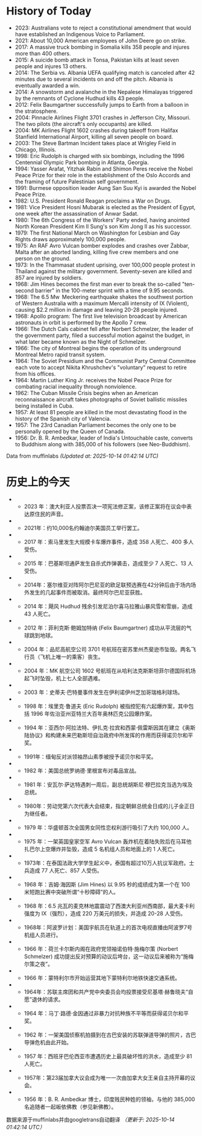 # History of Today 

- 2023: Australians vote to reject a constitutional amendment that would have established an Indigenous Voice to Parliament.
- 2021: About 10,000 American employees of John Deere go on strike.
- 2017: A massive truck bombing in Somalia kills 358 people and injures more than 400 others.
- 2015: A suicide bomb attack in Tonsa, Pakistan kills at least seven people and injures 13 others.
- 2014: The Serbia vs. Albania UEFA qualifying match is canceled after 42 minutes due to several incidents on and off the pitch. Albania is eventually awarded a win.
- 2014: A snowstorm and avalanche in the Nepalese Himalayas triggered by the remnants of Cyclone Hudhud kills 43 people.
- 2012: Felix Baumgartner successfully jumps to Earth from a balloon in the stratosphere.
- 2004: Pinnacle Airlines Flight 3701 crashes in Jefferson City, Missouri. The two pilots (the aircraft's only occupants) are killed.
- 2004: MK Airlines Flight 1602 crashes during takeoff from Halifax Stanfield International Airport, killing all seven people on board.
- 2003: The Steve Bartman Incident takes place at Wrigley Field in Chicago, Illinois.
- 1998: Eric Rudolph is charged with six bombings, including the 1996 Centennial Olympic Park bombing in Atlanta, Georgia.
- 1994: Yasser Arafat, Yitzhak Rabin and Shimon Peres receive the Nobel Peace Prize for their role in the establishment of the Oslo Accords and the framing of future Palestinian self government.
- 1991: Burmese opposition leader Aung San Suu Kyi is awarded the Nobel Peace Prize.
- 1982: U.S. President Ronald Reagan proclaims a War on Drugs.
- 1981: Vice President Hosni Mubarak is elected as the President of Egypt, one week after the assassination of Anwar Sadat.
- 1980: The 6th Congress of the Workers' Party ended, having anointed North Korean President Kim Il Sung's son Kim Jong Il as his successor.
- 1979: The first National March on Washington for Lesbian and Gay Rights draws approximately 100,000 people.
- 1975: An RAF Avro Vulcan bomber explodes and crashes over Żabbar, Malta after an aborted landing, killing five crew members and one person on the ground.
- 1973: In the Thammasat student uprising, over 100,000 people protest in Thailand against the military government. Seventy-seven are killed and 857 are injured by soldiers.
- 1968: Jim Hines becomes the first man ever to break the so-called "ten-second barrier" in the 100-meter sprint with a time of 9.95 seconds.
- 1968: The 6.5 Mw  Meckering earthquake shakes the southwest portion of Western Australia with a maximum Mercalli intensity of IX (Violent), causing $2.2 million in damage and leaving 20-28 people injured.
- 1968: Apollo program: The first live television broadcast by American astronauts in orbit is performed by the Apollo 7 crew.
- 1966: The Dutch Cals cabinet fell after Norbert Schmelzer, the leader of the government party, filed a successful motion against the budget, in what later became known as the Night of Schmelzer.
- 1966: The city of Montreal begins the operation of its underground Montreal Metro rapid transit system.
- 1964: The Soviet Presidium and the Communist Party Central Committee each vote to accept Nikita Khrushchev's "voluntary" request to retire from his offices.
- 1964: Martin Luther King Jr. receives the Nobel Peace Prize for combating racial inequality through nonviolence.
- 1962: The Cuban Missile Crisis begins when an American reconnaissance aircraft takes photographs of Soviet ballistic missiles being installed in Cuba.
- 1957: At least 81 people are killed in the most devastating flood in the history of the Spanish city of Valencia.
- 1957: The 23rd Canadian Parliament becomes the only one to be personally opened by the Queen of Canada.
- 1956: Dr. B. R. Ambedkar, leader of India's Untouchable caste, converts to Buddhism along with 385,000 of his followers (see Neo-Buddhism).

Data from muffinlabs
*(Updated at: 2025-10-14 01:42:14 UTC)*

# 历史上的今天 

- - 2023 年：澳大利亚人投票否决一项宪法修正案，该修正案将在议会中表达原住民的声音。
- - 2021年：约10,000名约翰迪尔美国员工举行罢工。
- - 2017 年：索马里发生大规模卡车爆炸事件，造成 358 人死亡、400 多人受伤。
- - 2015 年：巴基斯坦通萨发生自杀式炸弹袭击，造成至少 7 人死亡、13 人受伤。
- - 2014年：塞尔维亚对阵阿尔巴尼亚的欧足联预选赛在42分钟后由于场内场外发生的几起事件而被取消。最终阿尔巴尼亚获胜。
- - 2014 年：飓风 Hudhud 残余引发尼泊尔喜马拉雅山暴风雪和雪崩，造成 43 人死亡。
- - 2012 年：菲利克斯·鲍姆加特纳 (Felix Baumgartner) 成功从平流层的气球跳到地球。
- - 2004 年：品尼高航空公司 3701 号航班在密苏里州杰斐逊市坠毁。两名飞行员（飞机上唯一的乘客）丧生。
- - 2004 年：MK 航空公司 1602 号航班在从哈利法克斯斯坦菲尔德国际机场起飞时坠毁，机上七人全部遇难。
- - 2003 年：史蒂夫·巴特曼事件发生在伊利诺伊州芝加哥瑞格利球场。
- - 1998 年：埃里克·鲁道夫 (Eric Rudolph) 被指控犯有六起爆炸案，其中包括 1996 年佐治亚州亚特兰大百年奥林匹克公园爆炸案。
- - 1994 年：亚西尔·阿拉法特、伊扎克·拉宾和西蒙·佩雷斯因其在建立《奥斯陆协议》和构建未来巴勒斯坦自治政府中所发挥的作用而获得诺贝尔和平奖。
- - 1991年：缅甸反对派领袖昂山素季被授予诺贝尔和平奖。
- - 1982 年：美国总统罗纳德·里根宣布对毒品宣战。
- - 1981 年：安瓦尔·萨达特遇刺一周后，副总统胡斯尼·穆巴拉克当选为埃及总统。
- - 1980年：劳动党第六次代表大会结束，指定朝鲜总统金日成的儿子金正日为继任者。
- - 1979 年：华盛顿首次全国男女同性恋权利游行吸引了大约 100,000 人。
- - 1975 年：一架英国皇家空军 Avro Vulcan 轰炸机在着陆失败后在马耳他扎巴尔上空爆炸并坠毁，造成 5 名机组人员和地面上的 1 人死亡。
- - 1973年：在泰国法政大学学生起义中，泰国有超过10万人抗议军政府。士兵造成 77 人死亡、857 人受伤。
- - 1968 年：吉姆·海因斯 (Jim Hines) 以 9.95 秒的成绩成为第一个在 100 米短跑比赛中突破所谓“十秒障碍”的人。
- - 1968 年：6.5 兆瓦的麦克林地震震动了西澳大利亚州西南部，最大麦卡利强度为 IX（强烈），造成 220 万美元的损失，并造成 20-28 人受伤。
- - 1968年：阿波罗计划：美国宇航员在轨道上的首次电视直播由阿波罗7号机组人员进行。
- - 1966 年：荷兰卡尔斯内阁在政府党领袖诺伯特·施梅尔策 (Norbert Schmelzer) 成功提出反对预算的动议后垮台，这一动议后来被称为“施梅尔策之夜”。
- - 1966 年：蒙特利尔市开始运营其地下蒙特利尔地铁快速交通系统。
- - 1964年：苏联主席团和共产党中央委员会均投票接受尼基塔·赫鲁晓夫“自愿”退休的请求。
- - 1964 年：马丁·路德·金因通过非暴力对抗种族不平等而获得诺贝尔和平奖。
- - 1962 年：一架美国侦察机拍摄到在古巴安装的苏联弹道导弹的照片，古巴导弹危机由此开始。
- - 1957 年：西班牙巴伦西亚市遭遇历史上最具破坏性的洪水，造成至少 81 人死亡。
- - 1957年：第23届加拿大议会成为唯一一次由加拿大女王亲自主持开幕的议会。
- - 1956 年：B. R. Ambedkar 博士，印度贱民种姓的领袖，与他的 385,000 名追随者一起皈依佛教（参见新佛教）。

数据来源于muffinlabs并由googletrans自动翻译
*（更新于: 2025-10-14 01:42:14 UTC）*